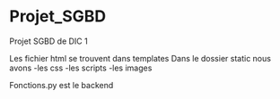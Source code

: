 # Projet_SGBD
Projet SGBD de DIC 1

Les fichier html se trouvent dans templates
Dans le dossier static nous avons
-les css
-les scripts
-les images

Fonctions.py est le backend

